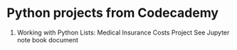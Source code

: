# **Python projects from Codecademy**

1. Working with Python Lists: Medical Insurance Costs Project
    See Jupyter note book document    
